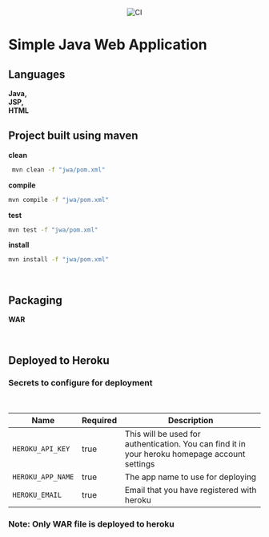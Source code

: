 <p align="center"><img src="https://github.com/ManojCSE17/java-github-app/workflows/Main%20CI/badge.svg?branch=master&event=push" alt="CI" /></p>

# Simple Java Web Application

## Languages
<b>
Java,<br>
JSP,<br>
HTML
</b>

<br>

## Project built using maven 

<b>clean</b><br/>

```cmd
 mvn clean -f "jwa/pom.xml"
```

<b>compile</b><br>

```cmd
mvn compile -f "jwa/pom.xml"
```

<b>test</b><br>

```cmd
mvn test -f "jwa/pom.xml"
```

<b>install</b><br>

```cmd
mvn install -f "jwa/pom.xml"
```

<br>

## Packaging
<b>WAR</b>

<br>

## Deployed to Heroku
### Secrets to configure for deployment
<br>

| Name | Required | Description |
|------|----------|------------|
| `HEROKU_API_KEY` | true |  This will be used for authentication. You can find it in your heroku homepage account settings |
| `HEROKU_APP_NAME` | true |The app name to use for deploying |
| `HEROKU_EMAIL` | true | Email that you have registered with heroku |

### Note: Only <b>WAR</b> file is deployed to heroku